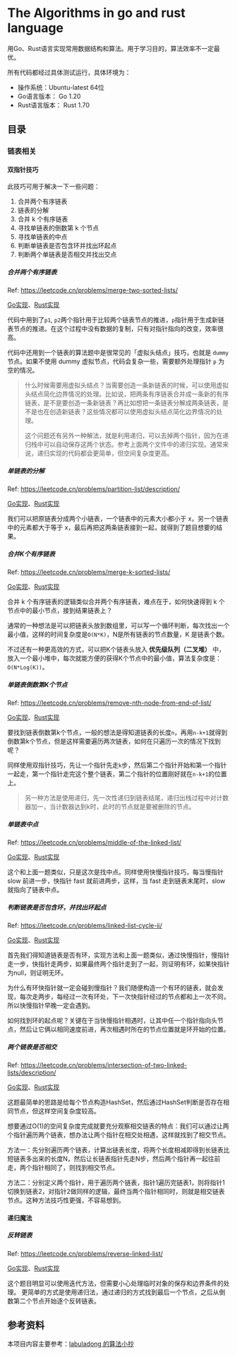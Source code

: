 # The Algorithms in go and rust language

用Go、Rust语言实现常用数据结构和算法。用于学习目的，算法效率不一定最优。

所有代码都经过具体测试运行，具体环境为：

- 操作系统：Ubuntu-latest 64位
- Go语言版本： Go 1.20
- Rust语言版本： Rust 1.70

## 目录

### 链表相关

#### 双指针技巧

此技巧可用于解决一下一些问题：

1. 合并两个有序链表
2. 链表的分解
3. 合并 k 个有序链表
4. 寻找单链表的倒数第 k 个节点
5. 寻找单链表的中点
6. 判断单链表是否包含环并找出环起点
7. 判断两个单链表是否相交并找出交点

##### 合并两个有序链表

Ref: <https://leetcode.cn/problems/merge-two-sorted-lists/>

[Go实现](/go/linkedlist/merge_two_lists.go)、[Rust实现](/rust/src/linkedlist/merge_two_lists.rs)

代码中用到了`p1`, `p2`两个指针用于比较两个链表节点的推进，`p`指针用于生成新链表节点的推进。在这个过程中没有数据的复制，只有对指针指向的改变，效率很高。

代码中还用到一个链表的算法题中是很常见的「虚拟头结点」技巧，也就是 `dummy` 节点。如果不使用 dummy 虚拟节点，代码会复杂一些，需要额外处理指针 `p` 为空的情况。
> 什么时候需要用虚拟头结点？当需要创造一条新链表的时候，可以使用虚拟头结点简化边界情况的处理。比如说，把两条有序链表合并成一条新的有序链表，是不是要创造一条新链表？再比如想把一条链表分解成两条链表，是不是也在创造新链表？这些情况都可以使用虚拟头结点简化边界情况的处理。
>
> 这个问题还有另外一种解法，就是利用递归，可以去掉两个指针，因为在递归栈中可以自动保存这两个状态。参考上面两个文件中的递归实现。通常来说，递归实现的代码都会更简单，但空间复杂度更高。

##### 单链表的分解

Ref: <https://leetcode.cn/problems/partition-list/description/>

[Go实现](/go/linkedlist/partition.go)、[Rust实现](/rust/src/linkedlist/partition.rs)

我们可以把原链表分成两个小链表，一个链表中的元素大小都小于 x，另一个链表中的元素都大于等于 x，最后再把这两条链表接到一起，就得到了题目想要的结果。

##### 合并K个有序链表

Ref: <https://leetcode.cn/problems/merge-k-sorted-lists/>

[Go实现](/go/linkedlist/merge_k_lists.go)、[Rust实现](/rust/src/linkedlist/merge_k_lists.rs)

合并 k 个有序链表的逻辑类似合并两个有序链表，难点在于，如何快速得到 k 个节点中的最小节点，接到结果链表上？

通常的一种想法是可以把链表头放到数组里，可以写一个循环判断，每次找出一个最小值，这样的时间复杂度是`O(N*K)`，N是所有链表的节点数量，K 是链表个数。

不过还有一种更高效的方式，可以把K个链表头放入 **优先级队列（二叉堆）** 中，放入一个最小堆中，每次就能方便的获得K个节点中的最小值，算法复杂度是：`O(N*Log(K))`。

##### 单链表倒数第K个节点

Ref: <https://leetcode.cn/problems/remove-nth-node-from-end-of-list/>

[Go实现](/go/linkedlist/remove_nth_from_end.go)、[Rust实现](/rust/src/linkedlist/remove_nth_from_end.rs)

要找到链表倒数第k个节点，一般的想法是得知道链表的长度`n`，再用`n-k+1`就得到倒数第k个节点，但是这样需要遍历两次链表，如何在只遍历一次的情况下找到呢？

同样使用双指针技巧，先让一个指针先走`k`步，然后第二个指针开始和第一个指针一起走，第一个指针走完这个整个链表，第二个指针的位置刚好就在`n-k+1`的位置上。

> 另一种方法是使用递归，先一次性递归到链表结尾，递归出栈过程中对计数器加一，当计数器达到k时，此时的节点就是要被删除的节点。

##### 单链表中点

Ref: <https://leetcode.cn/problems/middle-of-the-linked-list/>

[Go实现](/go/linkedlist/middle_node.go)、[Rust实现](/rust/src/linkedlist/middle_node.rs)

这个和上面一题类似，只是这次是找中点。同样使用快慢指针技巧，每当慢指针 slow 前进一步，快指针 fast 就前进两步，这样，当 fast 走到链表末尾时，slow 就指向了链表中点。

##### 判断链表是否包含环，并找出环起点

Ref: <https://leetcode.cn/problems/linked-list-cycle-ii/>

[Go实现](/go/linkedlist/detect_cycle.go)、[Rust实现](/rust/src/linkedlist/detect_cycle.rs)

首先我们得知道链表是否有环，实现方法和上面一题类似，通过快慢指针，慢指针走一步，快指针走两步，如果最终两个指针走到了一起，则证明有环，如果快指针为null，则证明无环。

为什么有环快指针就一定会碰到慢指针？我们随便构造一个有环的链表，就会发现，每次走两步，每经过一次有环处，下一次快指针经过的节点都和上一次不同，所以快慢指针早晚一定会遇到。

如何找到环的起点呢？关键在于当快慢指针相遇时，让其中任一个指针指向头节点，然后让它俩以相同速度前进，再次相遇时所在的节点位置就是环开始的位置。

##### 两个链表是否相交

Ref: <https://leetcode.cn/problems/intersection-of-two-linked-lists/description/>

[Go实现](/go/linkedlist/get_intersection_node.go)、[Rust实现](/rust/src/linkedlist/get_intersection_node.rs)

这题最简单的思路是给每个节点构造HashSet，然后通过HashSet判断是否存在相同节点，但这样空间复杂度较高。

想要通过O(1)的空间复杂度完成就要充分观察相交链表的特点：我们可以通过让两个指针遍历两个链表，想办法让两个指针在相交处相遇，这样就找到了相交节点。

方法一：先分别遍历两个链表，计算出链表长度，将两个长度相减即得到长链表比短链表多出来的长度N，然后让长链表指针先走N步，然后两个指针再一起往前走，两个指针相同了，则找到相交节点。

方法二：分别定义两个指针，用于遍历两个链表，指针1遍历完链表1，则将指针1切换到链表2，对指针2做同样的逻辑，最终当两个指针相同时，则就是相交链表节点。这种方法技巧性更强，不容易想到。

#### 递归魔法

##### 反转链表

Ref: <https://leetcode.cn/problems/reverse-linked-list/>

[Go实现](/go/linkedlist/reverse_list.go)、[Rust实现](/rust/src/linkedlist/reverse_list.rs)

这个题目明显可以使用迭代方法，但需要小心处理临时对象的保存和边界条件的处理。
更简单的方式是使用递归法，通过递归的方式找到最后一个节点，之后从倒数第二个节点开始逐个反转链表。

## 参考资料

本项目内容主要参考：[labuladong 的算法小抄](https://labuladong.github.io/algo/)
